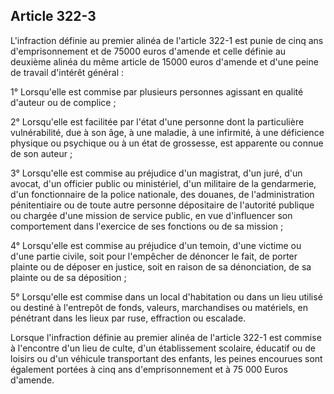 Article 322-3
----
L'infraction définie au premier alinéa de l'article 322-1 est punie de cinq ans
d'emprisonnement et de 75000 euros d'amende et celle définie au deuxième alinéa
du même article de 15000 euros d'amende et d'une peine de travail d'intérêt
général :

1° Lorsqu'elle est commise par plusieurs personnes agissant en qualité d'auteur
ou de complice ;

2° Lorsqu'elle est facilitée par l'état d'une personne dont la particulière
vulnérabilité, due à son âge, à une maladie, à une infirmité, à une déficience
physique ou psychique ou à un état de grossesse, est apparente ou connue de son
auteur ;

3° Lorsqu'elle est commise au préjudice d'un magistrat, d'un juré, d'un avocat,
d'un officier public ou ministériel, d'un militaire de la gendarmerie, d'un
fonctionnaire de la police nationale, des douanes, de l'administration
pénitentiaire ou de toute autre personne dépositaire de l'autorité publique ou
chargée d'une mission de service public, en vue d'influencer son comportement
dans l'exercice de ses fonctions ou de sa mission ;

4° Lorsqu'elle est commise au préjudice d'un temoin, d'une victime ou d'une
partie civile, soit pour l'empêcher de dénoncer le fait, de porter plainte ou de
déposer en justice, soit en raison de sa dénonciation, de sa plainte ou de sa
déposition ;

5° Lorsqu'elle est commise dans un local d'habitation ou dans un lieu utilisé ou
destiné à l'entrepôt de fonds, valeurs, marchandises ou matériels, en pénétrant
dans les lieux par ruse, effraction ou escalade.

Lorsque l'infraction définie au premier alinéa de l'article 322-1 est commise à
l'encontre d'un lieu de culte, d'un établissement scolaire, éducatif ou de
loisirs ou d'un véhicule transportant des enfants, les peines encourues sont
également portées à cinq ans d'emprisonnement et à 75 000 Euros d'amende.
